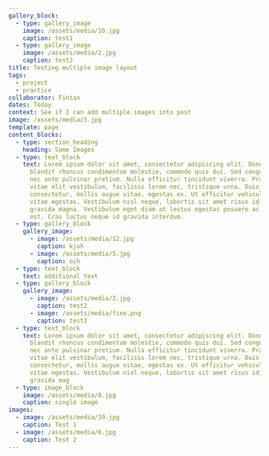 ```yaml
---
gallery_block:
  - type: gallery_image
    image: /assets/media/10.jpg
    caption: test1
  - type: gallery_image
    image: /assets/media/2.jpg
    caption: test2
title: Testing multiple image layout
tags:
  - project
  - practice
collaborator: Fintan
dates: Today
context: See if I can add multiple images into post
image: /assets/media/3.jpg
template: page
content_blocks:
  - type: section_heading
    heading: Some Images
  - type: text_block
    text: Lorem ipsum dolor sit amet, consectetur adipiscing elit. Donec augue urna,
      blandit rhoncus condimentum molestie, commodo quis dui. Sed congue urna
      nec ante pulvinar pretium. Nulla efficitur tincidunt viverra. Praesent
      vitae elit vestibulum, facilisis lorem nec, tristique urna. Duis at lacus
      consectetur, mollis augue vitae, egestas ex. Ut efficitur vehicula neque
      vitae egestas. Vestibulum nisl neque, lobortis sit amet risus id, pharetra
      gravida magna. Vestibulum eget diam at lectus egestas posuere ac sit amet
      est. Cras luctus neque id gravida interdum.
  - type: gallery_block
    gallery_image:
      - image: /assets/media/12.jpg
        caption: kjuh
      - image: /assets/media/5.jpg
        caption: oih
  - type: text_block
    text: additional text
  - type: gallery_block
    gallery_image:
      - image: /assets/media/2.jpg
        caption: test2
      - image: /assets/media/fine.png
        caption: test3
  - type: text_block
    text: Lorem ipsum dolor sit amet, consectetur adipiscing elit. Donec augue urna,
      blandit rhoncus condimentum molestie, commodo quis dui. Sed congue urna
      nec ante pulvinar pretium. Nulla efficitur tincidunt viverra. Praesent
      vitae elit vestibulum, facilisis lorem nec, tristique urna. Duis at lacus
      consectetur, mollis augue vitae, egestas ex. Ut efficitur vehicula neque
      vitae egestas. Vestibulum nisl neque, lobortis sit amet risus id, pharetra
      gravida mag
  - type: image_block
    image: /assets/media/8.jpg
    caption: single image
images:
  - image: /assets/media/10.jpg
    caption: Test 1
  - image: /assets/media/6.jpg
    caption: Test 2
---
```

